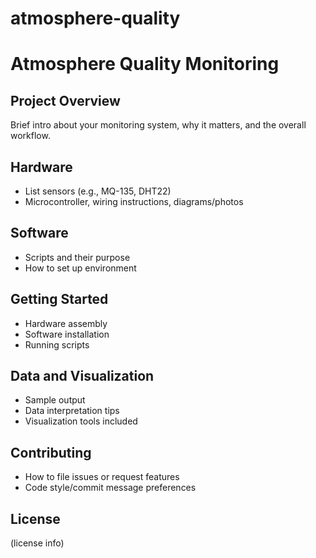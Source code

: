 # atmosphere-quality

# Atmosphere Quality Monitoring

## Project Overview
Brief intro about your monitoring system, why it matters, and the overall workflow.

## Hardware
- List sensors (e.g., MQ-135, DHT22)
- Microcontroller, wiring instructions, diagrams/photos

## Software
- Scripts and their purpose
- How to set up environment

## Getting Started
- Hardware assembly
- Software installation
- Running scripts

## Data and Visualization
- Sample output
- Data interpretation tips
- Visualization tools included

## Contributing
- How to file issues or request features
- Code style/commit message preferences

## License
(license info)
